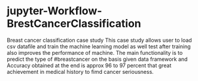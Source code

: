 # jupyter-Workflow-BrestCancerClassification
Breast cancer classification case study
This case study allows user to load csv datafile and train the machine learning model as well test after training also improves the performance of machine. The main functionality is to predict the type of #breastcancer on the basis given data framework and Accuracy obtained at the end is approx 96 to 97 percent that great achievement in medical history to fimd cancer seriousness. 
